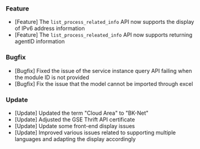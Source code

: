 ### Feature

- [Feature] The `list_process_related_info` API now supports the display of IPv6 address information
- [Feature] The `list_process_releated_info` API now supports returning agentID information

### Bugfix

- [Bugfix] Fixed the issue of the service instance query API failing when the module ID is not provided
- [Bugfix] Fix the issue that the model cannot be imported through excel

### Update

- [Update] Updated the term "Cloud Area" to "BK-Net"
- [Update] Adjusted the GSE Thrift API certificate
- [Update] Update some front-end display issues
- [Update] Improved various issues related to supporting multiple languages and adapting the display accordingly
